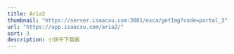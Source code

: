 ```yaml
---
title: Aria2
thumbnail: "https://server.isaacxu.com:3001/exca/getImg?code=portal_3"
url: "https://app.isaacxu.com/aria2/"
sort: 3
description: 小饼干下载器
---
```

